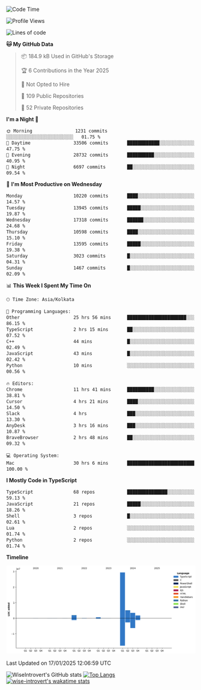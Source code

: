 <!--START_SECTION:waka-->
![Code Time](http://img.shields.io/badge/Code%20Time-2%2C129%20hrs%2042%20mins-blue)

![Profile Views](http://img.shields.io/badge/Profile%20Views-0-blue)

![Lines of code](https://img.shields.io/badge/From%20Hello%20World%20I%27ve%20Written-42.6%20million%20lines%20of%20code-blue)

**🐱 My GitHub Data** 

> 📦 184.9 kB Used in GitHub's Storage 
 > 
> 🏆 6 Contributions in the Year 2025
 > 
> 🚫 Not Opted to Hire
 > 
> 📜 109 Public Repositories 
 > 
> 🔑 52 Private Repositories 
 > 
**I'm a Night 🦉** 

```text
🌞 Morning                1231 commits        ░░░░░░░░░░░░░░░░░░░░░░░░░   01.75 % 
🌆 Daytime                33506 commits       ████████████░░░░░░░░░░░░░   47.75 % 
🌃 Evening                28732 commits       ██████████░░░░░░░░░░░░░░░   40.95 % 
🌙 Night                  6697 commits        ██░░░░░░░░░░░░░░░░░░░░░░░   09.54 % 
```
📅 **I'm Most Productive on Wednesday** 

```text
Monday                   10220 commits       ████░░░░░░░░░░░░░░░░░░░░░   14.57 % 
Tuesday                  13945 commits       █████░░░░░░░░░░░░░░░░░░░░   19.87 % 
Wednesday                17318 commits       ██████░░░░░░░░░░░░░░░░░░░   24.68 % 
Thursday                 10598 commits       ████░░░░░░░░░░░░░░░░░░░░░   15.10 % 
Friday                   13595 commits       █████░░░░░░░░░░░░░░░░░░░░   19.38 % 
Saturday                 3023 commits        █░░░░░░░░░░░░░░░░░░░░░░░░   04.31 % 
Sunday                   1467 commits        █░░░░░░░░░░░░░░░░░░░░░░░░   02.09 % 
```


📊 **This Week I Spent My Time On** 

```text
🕑︎ Time Zone: Asia/Kolkata

💬 Programming Languages: 
Other                    25 hrs 56 mins      ██████████████████████░░░   86.15 % 
TypeScript               2 hrs 15 mins       ██░░░░░░░░░░░░░░░░░░░░░░░   07.52 % 
C++                      44 mins             █░░░░░░░░░░░░░░░░░░░░░░░░   02.49 % 
JavaScript               43 mins             █░░░░░░░░░░░░░░░░░░░░░░░░   02.42 % 
Python                   10 mins             ░░░░░░░░░░░░░░░░░░░░░░░░░   00.56 % 

🔥 Editors: 
Chrome                   11 hrs 41 mins      ██████████░░░░░░░░░░░░░░░   38.81 % 
Cursor                   4 hrs 21 mins       ████░░░░░░░░░░░░░░░░░░░░░   14.50 % 
Slack                    4 hrs               ███░░░░░░░░░░░░░░░░░░░░░░   13.30 % 
AnyDesk                  3 hrs 16 mins       ███░░░░░░░░░░░░░░░░░░░░░░   10.87 % 
BraveBrowser             2 hrs 48 mins       ██░░░░░░░░░░░░░░░░░░░░░░░   09.32 % 

💻 Operating System: 
Mac                      30 hrs 6 mins       █████████████████████████   100.00 % 
```

**I Mostly Code in TypeScript** 

```text
TypeScript               68 repos            ███████████████░░░░░░░░░░   59.13 % 
JavaScript               21 repos            █████░░░░░░░░░░░░░░░░░░░░   18.26 % 
Shell                    3 repos             █░░░░░░░░░░░░░░░░░░░░░░░░   02.61 % 
Lua                      2 repos             ░░░░░░░░░░░░░░░░░░░░░░░░░   01.74 % 
Python                   2 repos             ░░░░░░░░░░░░░░░░░░░░░░░░░   01.74 % 
```



**Timeline**

![Lines of Code chart](https://raw.githubusercontent.com/wise-introvert/wise-introvert/master/assets/bar_graph.png)


 Last Updated on 17/01/2025 12:06:59 UTC
<!--END_SECTION:waka-->

![WiseIntrovert's GitHub stats](https://github-readme-stats.vercel.app/api?username=wise-introvert&count_private=true&show_icons=true)
[![Top Langs](https://github-readme-stats.vercel.app/api/top-langs/?username=wise-introvert&langs_count=10)](https://github.com/anuraghazra/github-readme-stats)
[![wise-introvert's wakatime stats](https://github-readme-stats.vercel.app/api/wakatime?username=wiseintrovert)](https://github.com/anuraghazra/github-readme-stats)
